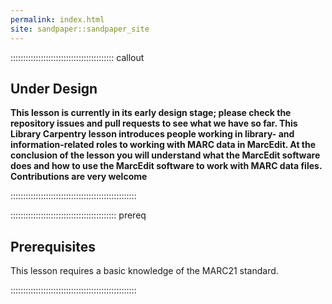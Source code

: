 ```yaml
---
permalink: index.html
site: sandpaper::sandpaper_site
---
```


:::::::::::::::::::::::::::::::::::::::::  callout

## Under Design

**This lesson is currently in its early design stage;
please check the repository issues and pull requests
to see what we have so far. This Library Carpentry lesson introduces people working in library- and information-related roles to working with MARC data in MarcEdit. At the conclusion of the lesson you will understand what the MarcEdit software does and how to use the MarcEdit software to work with MARC data files.
Contributions are very welcome**


::::::::::::::::::::::::::::::::::::::::::::::::::

<!-- this is an html comment -->

::::::::::::::::::::::::::::::::::::::::::  prereq

## Prerequisites

This lesson requires a basic knowledge of the MARC21 standard.


::::::::::::::::::::::::::::::::::::::::::::::::::




